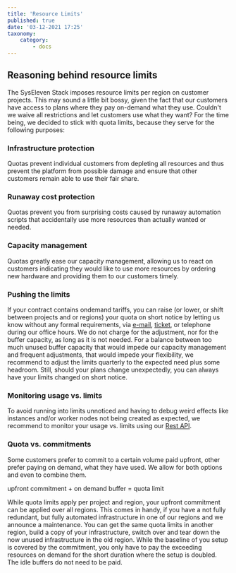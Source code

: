 ```yaml
---
title: 'Resource Limits'
published: true
date: '03-12-2021 17:25'
taxonomy:
    category:
        - docs
---
```


## Reasoning behind resource limits

The SysEleven Stack imposes resource limits per region on customer projects. This may sound a little bit bossy, given the fact that our customers have access to plans where they pay on-demand what they use. Couldn't we waive all restrictions and let customers use what they want? For the time being, we decided to stick with quota limits, because they serve for the following purposes:

### Infrastructure protection

Quotas prevent individual customers from depleting all resources and thus prevent the platform from possible damage and ensure that other customers remain able to use their fair share.

### Runaway cost protection

Quotas prevent you from surprising costs caused by runaway automation scripts that accidentally use more resources than actually wanted or needed.

### Capacity management

Quotas greatly ease our capacity management, allowing us to react on customers indicating they would like to use more resources by ordering new hardware and providing them to our customers timely.

### Pushing the limits

If your contract contains ondemand tariffs, you can raise (or lower, or shift between projects and or regions) your quota on short notice by letting us know without any formal requirements, via [e-mail](mailto:support@syseleven.de), [ticket](https://helpdesk.syseleven.de/hc/en-us/requests/new), or telephone during our office hours. We do not charge for the adjustment, nor for the buffer capacity, as long as it is not needed. For a balance between too much unused buffer capacity that would impede our capacity management and frequent adjustments, that would impede your flexibility, we recommend to adjust the limits quarterly to the expected need plus some headroom. Still, should your plans change unexpectedly, you can always have your limits changed on short notice.

### Monitoring usage vs. limits

To avoid running into limits unnoticed and having to debug weird effects like instances and/or worker nodes not being created as expected, we recommend to monitor your usage vs. limits using our [Rest API](../../04.Reference/10.get-quota-info/docs.en.md).

### Quota vs. commitments

Some customers prefer to commit to a certain volume paid upfront, other prefer paying on demand, what they have used. We allow for both options and even to combine them.

  upfront commitment + on demand buffer = quota limit

While quota limits apply per project and region, your upfront commitment can be applied over all regions. This comes in handy, if you have a not fully redundant, but fully automated infrastructure in one of our regions and we announce a maintenance. You can get the same quota limits in another region, build a copy of your infrastructure, switch over and tear down the now unused infrastructure in the old region. While the baseline of you setup is covered by the commitment, you only have to pay the exceeding resources on demand for the short duration where the setup is doubled. The idle buffers do not need to be paid.



